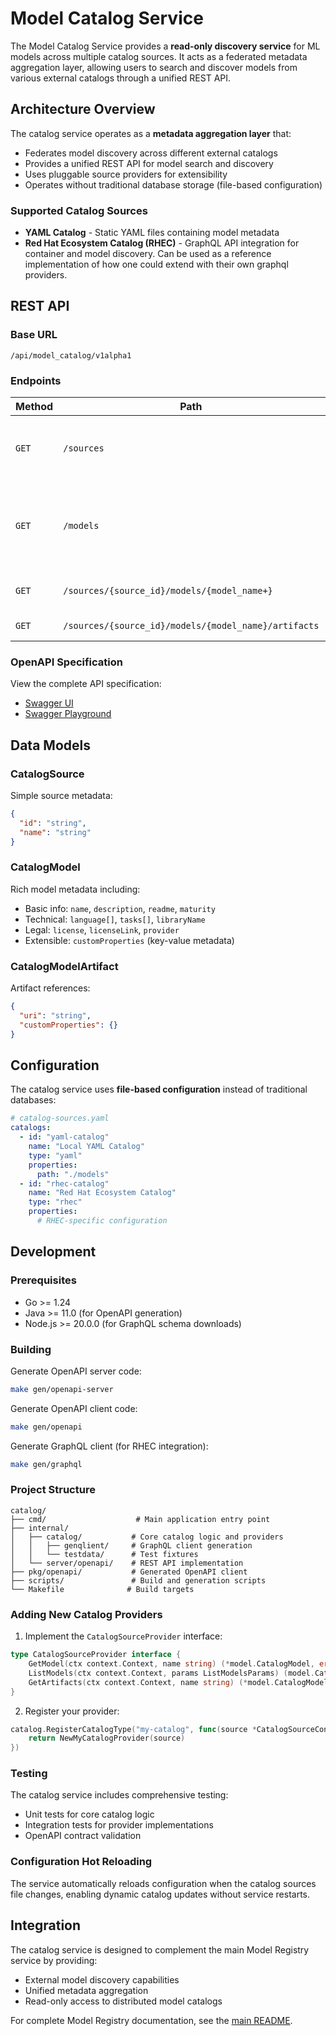 # Model Catalog Service

The Model Catalog Service provides a **read-only discovery service** for ML models across multiple catalog sources. It acts as a federated metadata aggregation layer, allowing users to search and discover models from various external catalogs through a unified REST API.

## Architecture Overview

The catalog service operates as a **metadata aggregation layer** that:
- Federates model discovery across different external catalogs
- Provides a unified REST API for model search and discovery
- Uses pluggable source providers for extensibility
- Operates without traditional database storage (file-based configuration)

### Supported Catalog Sources

- **YAML Catalog** - Static YAML files containing model metadata
- **Red Hat Ecosystem Catalog (RHEC)** - GraphQL API integration for container and model discovery. Can be used as a reference implementation of how one could extend with their own graphql providers.

## REST API

### Base URL
`/api/model_catalog/v1alpha1`

### Endpoints

| Method | Path | Description |
|--------|------|-------------|
| `GET` | `/sources` | List all catalog sources with pagination |
| `GET` | `/models` | Search models across sources (requires `source` parameter) |
| `GET` | `/sources/{source_id}/models/{model_name+}` | Get specific model details |
| `GET` | `/sources/{source_id}/models/{model_name}/artifacts` | List model artifacts |

### OpenAPI Specification

View the complete API specification:
- [Swagger UI](https://www.kubeflow.org/docs/components/model-registry/reference/model-catalog-rest-api/#swagger-ui)
- [Swagger Playground](https://petstore.swagger.io/?url=https://raw.githubusercontent.com/kubeflow/model-registry/main/api/openapi/catalog.yaml)

## Data Models

### CatalogSource
Simple source metadata:
```json
{
  "id": "string",
  "name": "string"
}
```

### CatalogModel
Rich model metadata including:
- Basic info: `name`, `description`, `readme`, `maturity`
- Technical: `language[]`, `tasks[]`, `libraryName`
- Legal: `license`, `licenseLink`, `provider`
- Extensible: `customProperties` (key-value metadata)

### CatalogModelArtifact
Artifact references:
```json
{
  "uri": "string",
  "customProperties": {}
}
```

## Configuration

The catalog service uses **file-based configuration** instead of traditional databases:

```yaml
# catalog-sources.yaml
catalogs:
  - id: "yaml-catalog"
    name: "Local YAML Catalog"
    type: "yaml"
    properties:
      path: "./models"
  - id: "rhec-catalog"
    name: "Red Hat Ecosystem Catalog"
    type: "rhec"
    properties:
      # RHEC-specific configuration
```

## Development

### Prerequisites
- Go >= 1.24
- Java >= 11.0 (for OpenAPI generation)
- Node.js >= 20.0.0 (for GraphQL schema downloads)

### Building

Generate OpenAPI server code:
```bash
make gen/openapi-server
```

Generate OpenAPI client code:
```bash
make gen/openapi
```

Generate GraphQL client (for RHEC integration):
```bash
make gen/graphql
```

### Project Structure

```
catalog/
├── cmd/                    # Main application entry point
├── internal/
│   ├── catalog/           # Core catalog logic and providers
│   │   ├── genqlient/     # GraphQL client generation
│   │   └── testdata/      # Test fixtures
│   └── server/openapi/    # REST API implementation
├── pkg/openapi/           # Generated OpenAPI client
├── scripts/               # Build and generation scripts
└── Makefile              # Build targets
```

### Adding New Catalog Providers

1. Implement the `CatalogSourceProvider` interface:
```go
type CatalogSourceProvider interface {
    GetModel(ctx context.Context, name string) (*model.CatalogModel, error)
    ListModels(ctx context.Context, params ListModelsParams) (model.CatalogModelList, error)
    GetArtifacts(ctx context.Context, name string) (*model.CatalogModelArtifactList, error)
}
```

2. Register your provider:
```go
catalog.RegisterCatalogType("my-catalog", func(source *CatalogSourceConfig) (CatalogSourceProvider, error) {
    return NewMyCatalogProvider(source)
})
```

### Testing

The catalog service includes comprehensive testing:
- Unit tests for core catalog logic
- Integration tests for provider implementations
- OpenAPI contract validation

### Configuration Hot Reloading

The service automatically reloads configuration when the catalog sources file changes, enabling dynamic catalog updates without service restarts.

## Integration

The catalog service is designed to complement the main Model Registry service by providing:
- External model discovery capabilities
- Unified metadata aggregation
- Read-only access to distributed model catalogs

For complete Model Registry documentation, see the [main README](../README.md).